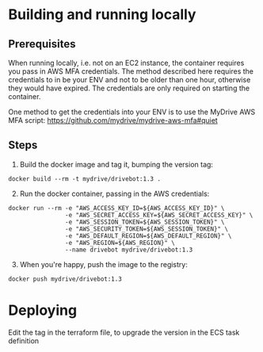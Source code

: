 
# Building and running locally

## Prerequisites

When running locally, i.e. not on an EC2 instance, the container requires you pass in AWS MFA credentials. The method described here requires the credentials to in be your ENV and not to be older than one hour, otherwise they would have expired. The credentials are only required on starting the container.

One method to get the credentials into your ENV is to use the MyDrive AWS MFA script: https://github.com/mydrive/mydrive-aws-mfa#quiet

## Steps

1) Build the docker image and tag it, bumping the version tag:

```
docker build --rm -t mydrive/drivebot:1.3 .
```

2) Run the docker container, passing in the AWS credentials:

```
docker run --rm -e "AWS_ACCESS_KEY_ID=${AWS_ACCESS_KEY_ID}" \
                -e "AWS_SECRET_ACCESS_KEY=${AWS_SECRET_ACCESS_KEY}" \
                -e "AWS_SESSION_TOKEN=${AWS_SESSION_TOKEN}" \
                -e "AWS_SECURITY_TOKEN=${AWS_SESSION_TOKEN}" \
                -e "AWS_DEFAULT_REGION=${AWS_DEFAULT_REGION}" \
                -e "AWS_REGION=${AWS_REGION}" \
                --name drivebot mydrive/drivebot:1.3
```

3) When you're happy, push the image to the registry:

```
docker push mydrive/drivebot:1.3
```

# Deploying

Edit the tag in the terraform file, to upgrade the version in the ECS task
definition
